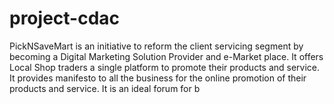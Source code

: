 # project-cdac
PickNSaveMart is an initiative to reform the client servicing segment by becoming a Digital Marketing Solution Provider and e-Market place. It offers Local Shop traders a single platform to promote their products and service. It provides manifesto to all the business for the online promotion of their products and service. It is an ideal forum for b
